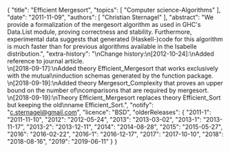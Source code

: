 {
    "title": "Efficient Mergesort",
    "topics": [
        "Computer science-Algorithms"
    ],
    "date": "2011-11-09",
    "authors": [
        "Christian Sternagel"
    ],
    "abstract": "We provide a formalization of the mergesort algorithm as used in GHC's Data.List module, proving correctness and stability. Furthermore, experimental data suggests that generated (Haskell-)code for this algorithm is much faster than for previous algorithms available in the Isabelle distribution.",
    "extra-history": "\nChange history:\n[2012-10-24]:\nAdded reference to journal article.<br>\n[2018-09-17]:\nAdded theory Efficient_Mergesort that works exclusively with the mutual\ninduction schemas generated by the function package.<br>\n[2018-09-19]:\nAdded theory Mergesort_Complexity that proves an upper bound on the number of\ncomparisons that are required by mergesort.<br>\n[2018-09-19]:\nTheory Efficient_Mergesort replaces theory Efficient_Sort but keeping the old\nname Efficient_Sort.",
    "notify": "c.sternagel@gmail.com",
    "licence": "BSD",
    "olderReleases": {
        "2011-1": "2011-11-10",
        "2012": "2012-05-24",
        "2013": "2013-03-02",
        "2013-1": "2013-11-17",
        "2013-2": "2013-12-11",
        "2014": "2014-08-28",
        "2015": "2015-05-27",
        "2016": "2016-02-22",
        "2016-1": "2016-12-17",
        "2017": "2017-10-10",
        "2018": "2018-08-16",
        "2019": "2019-06-11"
    }
}